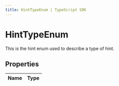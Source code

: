 ```yaml
---
title: HintTypeEnum | TypeScript SDK
---
```



# HintTypeEnum

This is the hint enum used to describe a type of hint.

## Properties

Name | Type
------------ | -------------


